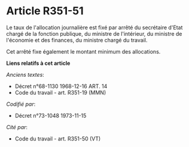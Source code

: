 # Article R351-51

Le taux de l'allocation journalière est fixé par arrêté du secrétaire d'Etat chargé de la fonction publique, du ministre de
l'intérieur, du ministre de l'économie et des finances, du ministre chargé du travail.

Cet arrêté fixe également le montant minimum des allocations.

**Liens relatifs à cet article**

_Anciens textes_:

  - Décret n°68-1130 1968-12-16 ART. 14
  - Code du travail - art. R351-19 (MMN)

_Codifié par_:

  - Décret n°73-1048 1973-11-15

_Cité par_:

  - Code du travail - art. R351-50 (VT)
